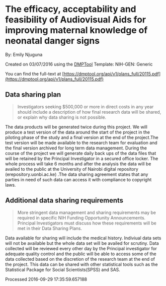# The efficacy, acceptability and feasibility of Audiovisual Aids for improving maternal knowledge of neonatal danger signs

By: Emily Njuguna

Created on 03/07/2016 using the [DMPTool](https://dmp.cdlib.org/) Template: NIH-GEN: Generic

You can find the full-text at [https://dmptool.org/api/v1/plans_full/20115.pdf](https://dmptool.org/api/v1/plans_full/20115.pdf) 

## Data sharing plan

> Investigators seeking $500,000 or more in direct costs in any year should include a description of how final research data will be shared, or explain why data sharing is not possible.

The data products will be generated twice during this project. We will produce a test version of the data around the start of the project in the piloting phase of the study and a final version at the end of the project.The test version will be made available to the research team for evaluation and the final version archived for long term data management. During the course of the project we will generate daily back ups of the data files that will be retained by the Principal Investigator in a secured office locker. The whole process will take 6 months and after the analysis the data will be availed to the public at the University of Nairobi digital repository (erepository.uonbi.ac.ke) .The data sharing agreement states that any parties in need of such data can access it with compliance to copyright laws.

## Additional data sharing requirements

> More stringent data management and sharing requirements may be required in specific NIH Funding Opportunity Announcements. Principal Investigators must discuss how these requirements will be met in their Data Sharing Plans.

Data available for sharing will include the medical history. Indiviual data sets will not be available but the whole data set will be availed for scrutiny. Data collected will be reviewed every other day by the Principal investigator for adequate quality control and the public will be able to access some of the data collected based on the discretion of the research team at the end of the project. This data can be shared with other statistical tools such as the Statistical Package for Social Scientists(SPSS) and SAS.

Processed 2016-09-29 17:35:59.657188
